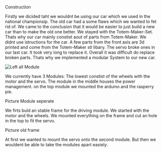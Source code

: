 Construction

Firstly we dicided taht we wouldnt be using our car which we used in the national championsip.
The old car had a some flaws which we wanted to fet rid of. We came to the conclusion that
it would be easier to just build a new car than to make the old one better. 
We stayed with the Totem-Maker-Set. Thats why our car mainly constist aout of parts from Totem-Maker.
We didnt use istructions for the car. A few parts from the front axis are 3d printed and come from the Totem-Maker stl libary.
The servo broke ones in our last car. It took very long to replace it. Overall it was difficult do replace broken parts.
Thats why we implemented a modular System to our new car.


![Left all Module](https://github.com/biswro2023/SmartiecarV2/assets/131177565/c9d2cbbe-1e5d-4382-ab96-c456b213b342)


We currently have 3 Modules: 
The lowest constist of the wheels with the motor and the servo.
The module in the middle houses the power management.
on the top module we mounted the arduino and the rasperry pie.

Picture Module seperate

We firts buld an stable frame for the driving module. We started with the motor and the wheels.
We mounted everything on the frame and cut an hole in the top to fit the servo.

Picture old frame

At first we wanted to mount the servo onto the second module. But then we wouldent be able to take the modules
apart easiely.
